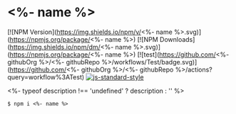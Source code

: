 # <%- name %>

[![NPM Version](https://img.shields.io/npm/v/<%- name %>.svg)](https://npmjs.org/package/<%- name %>)
[![NPM Downloads](https://img.shields.io/npm/dm/<%- name %>.svg)](https://npmjs.org/package/<%- name %>)
[![test](https://github.com/<%- githubOrg %>/<%- githubRepo %>/workflows/Test/badge.svg)](https://github.com/<%- githubOrg %>/<%- githubRepo %>/actions?query=workflow%3ATest)
[![js-standard-style](https://img.shields.io/badge/code%20style-standard-brightgreen.svg)](https://github.com/standard/standard)

<%- typeof description !== 'undefined' ? description : '' %>

```
$ npm i <%- name %>
```
